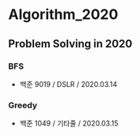 # Algorithm_2020
## Problem Solving in 2020

### BFS
- 백준 9019 / DSLR / 2020.03.14

### Greedy
- 백준 1049 / 기타줄 / 2020.03.15
